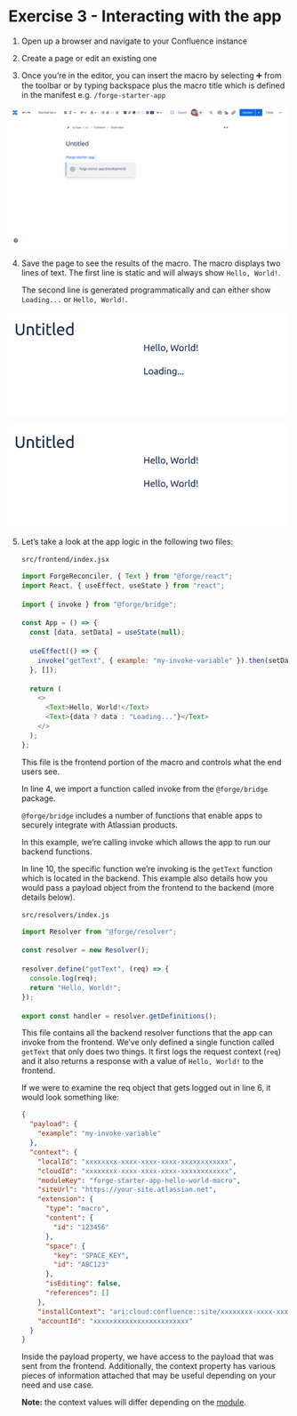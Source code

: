 # Exercise 3 - Interacting with the app

1. Open up a browser and navigate to your Confluence instance

2. Create a page or edit an existing one

3. Once you’re in the editor, you can insert the macro by selecting ➕ from the toolbar or by typing backspace plus the macro title which is defined in the manifest e.g. `/forge-starter-app`

![](./img/exercise-3/insert-macro.png)

4. Save the page to see the results of the macro. The macro displays two lines of text. The first line is static and will always show `Hello, World!`.

   The second line is generated programmatically and can either show `Loading...` or `Hello, World!`.

![](./img/exercise-3/macro-loading.png)

![](./img/exercise-3/macro-loaded.png)

5. Let’s take a look at the app logic in the following two files:

   `src/frontend/index.jsx`

   ```js
   import ForgeReconciler, { Text } from "@forge/react";
   import React, { useEffect, useState } from "react";

   import { invoke } from "@forge/bridge";

   const App = () => {
     const [data, setData] = useState(null);

     useEffect(() => {
       invoke("getText", { example: "my-invoke-variable" }).then(setData);
     }, []);

     return (
       <>
         <Text>Hello, World!</Text>
         <Text>{data ? data : "Loading..."}</Text>
       </>
     );
   };
   ```

   This file is the frontend portion of the macro and controls what the end users see.

   In line 4, we import a function called invoke from the `@forge/bridge` package.

   `@forge/bridge` includes a number of functions that enable apps to securely integrate with Atlassian products.

   In this example, we’re calling invoke which allows the app to run our backend functions.

   In line 10, the specific function we’re invoking is the `getText` function which is located in the backend. This example also details how you would pass a payload object from the frontend to the backend (more details below).

   `src/resolvers/index.js`

   ```js
   import Resolver from "@forge/resolver";

   const resolver = new Resolver();

   resolver.define("getText", (req) => {
     console.log(req);
     return "Hello, World!";
   });

   export const handler = resolver.getDefinitions();
   ```

   This file contains all the backend resolver functions that the app can invoke from the frontend. We’ve only defined a single function called `getText` that only does two things. It first logs the request context (`req`) and it also returns a response with a value of `Hello, World!` to the frontend.

   If we were to examine the req object that gets logged out in line 6, it would look something like:

   ```json
   {
     "payload": {
       "example": "my-invoke-variable"
     },
     "context": {
       "localId": "xxxxxxxx-xxxx-xxxx-xxxx-xxxxxxxxxxxx",
       "cloudId": "xxxxxxxx-xxxx-xxxx-xxxx-xxxxxxxxxxxx",
       "moduleKey": "forge-starter-app-hello-world-macro",
       "siteUrl": "https://your-site.atlassian.net",
       "extension": {
         "type": "macro",
         "content": {
           "id": "123456"
         },
         "space": {
           "key": "SPACE_KEY",
           "id": "ABC123"
         },
         "isEditing": false,
         "references": []
       },
       "installContext": "ari:cloud:confluence::site/xxxxxxxx-xxxx-xxxx-xxxx-xxxxxxxxxxxx",
       "accountId": "xxxxxxxxxxxxxxxxxxxxxxxx"
     }
   }
   ```

   Inside the payload property, we have access to the payload that was sent from the frontend. Additionally, the context property has various pieces of information attached that may be useful depending on your need and use case.

   **Note:** the context values will differ depending on the [module](https://developer.atlassian.com/platform/forge/manifest-reference/modules/).
